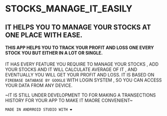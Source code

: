 # STOCKS_MANAGE_IT_EASILY

## IT HELPS YOU TO MANAGE YOUR STOCKS AT ONE PLACE WITH EASE.

#### THIS APP HELPS YOU TO TRACK YOUR PROFIT AND LOSS ONE EVERY STOCK YOU BUT EITHER IN A LOT OR SINGLE.

IT HAS EVERY FEATURE YOU REQUIRE TO MANAGE YOUR STOCKS , ADD YOUR STOCKS AND IT WILL CALCULATE AVERAGE OF IT , AND EVENTUALLY YOU WILL GET YOUR PROFIT AND LOSS.
IT IS BASED ON `FIREBASE DATABASE BY GOOGLE` WITH LOGIN SYSTEM , SO YOU CAN ACCESS YOUR DATA FROM ANY DEVICE.

~IT IS STILL UNDER DEVELOPMENT TO FOR MAKING A TRANSECTIONS HISTORY FOR YOUR APP TO MAKE IT MAORE CONVENIENT~

`MADE IN ANDRROID STUDIO WITH ❤️`
